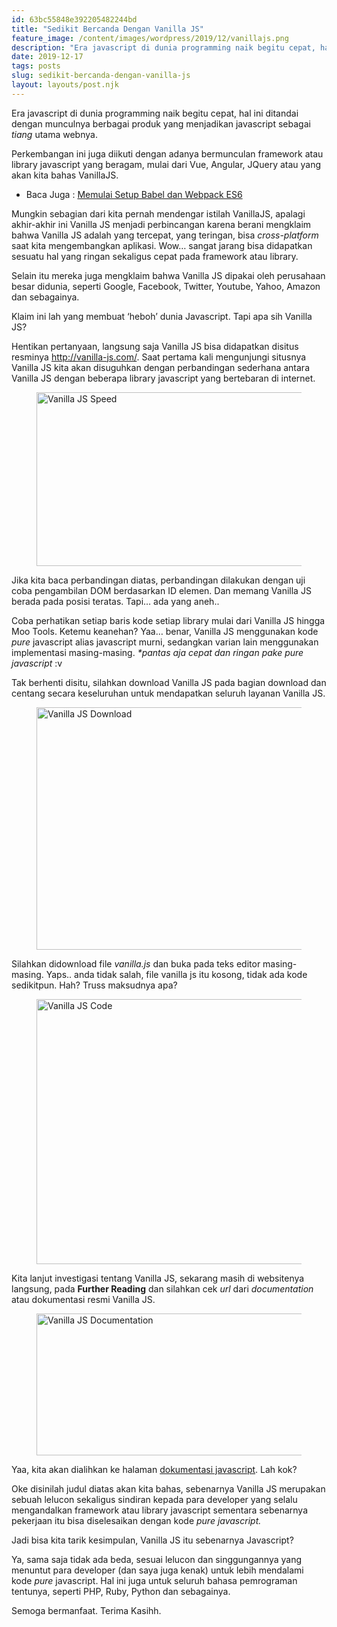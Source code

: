 ```yaml
---
id: 63bc55848e392205482244bd
title: "Sedikit Bercanda Dengan Vanilla JS"
feature_image: /content/images/wordpress/2019/12/vanillajs.png
description: "Era javascript di dunia programming naik begitu cepat, hal ini ditandai dengan munculnya berbagai produk yang menjadikan javascript sebagai…"
date: 2019-12-17
tags: posts
slug: sedikit-bercanda-dengan-vanilla-js
layout: layouts/post.njk
---
```


<!--kg-card-begin: html-->
<p>Era javascript di dunia programming naik begitu cepat, hal ini ditandai dengan munculnya berbagai produk yang menjadikan javascript sebagai <em>tiang </em>utama webnya. </p>



<p>Perkembangan ini juga diikuti dengan adanya bermunculan framework atau library javascript yang beragam, mulai dari Vue, Angular, JQuery atau yang akan kita bahas VanillaJS.</p>



<ul><li>Baca Juga : <a href="https://coretanit.com/memulai-setup-babel-dan-webpack-es6/" target="_blank" rel="noreferrer noopener" aria-label=" (opens in a new tab)">Memulai Setup Babel dan Webpack ES6</a></li></ul>



<p>Mungkin sebagian dari kita pernah mendengar istilah VanillaJS, apalagi akhir-akhir ini Vanilla JS menjadi perbincangan karena berani mengklaim bahwa Vanilla JS adalah yang tercepat, yang teringan, bisa <em>cross-platform </em>saat kita mengembangkan aplikasi. Wow&#8230; sangat jarang bisa didapatkan sesuatu hal yang ringan sekaligus cepat pada framework atau library.</p>



<p>Selain itu mereka juga mengklaim bahwa Vanilla JS dipakai oleh perusahaan besar didunia, seperti Google, Facebook, Twitter, Youtube, Yahoo, Amazon dan sebagainya.</p>



<p>Klaim ini lah yang membuat &#8216;heboh&#8217; dunia Javascript. Tapi apa sih Vanilla JS? </p>



<p>Hentikan pertanyaan, langsung saja Vanilla JS bisa didapatkan disitus resminya <a href="http://vanilla-js.com/" target="_blank" rel="noreferrer noopener" aria-label=" (opens in a new tab)">http://vanilla-js.com/</a>.  Saat pertama kali mengunjungi situsnya Vanilla JS kita akan disuguhkan dengan perbandingan sederhana antara Vanilla JS dengan beberapa library javascript yang bertebaran di internet.</p>



<figure class="wp-block-image size-large"><img loading="lazy" width="769" height="278" src="/content/images/wordpress/2019/12/vanillajs-speed.png" alt="Vanilla JS Speed" class="wp-image-1137" srcset="/content/images/wordpress/2019/12/vanillajs-speed.png 769w, http://localhost:2368/content/images/wordpress/2019/12/vanillajs-speed-300x108.png 300w" sizes="(max-width: 769px) 100vw, 769px" /></figure>



<p>Jika kita baca perbandingan diatas, perbandingan dilakukan dengan uji coba pengambilan DOM berdasarkan ID elemen. Dan memang Vanilla JS berada pada posisi teratas. Tapi&#8230; ada yang aneh..</p>



<p>Coba perhatikan setiap baris kode setiap library mulai dari Vanilla JS hingga Moo Tools. Ketemu keanehan? Yaa&#8230; benar, Vanilla JS menggunakan kode <em>pure </em>javascript alias javascript murni, sedangkan varian lain menggunakan implementasi masing-masing. <em>*pantas aja cepat dan ringan pake pure javascript</em> :v</p>



<p>Tak berhenti disitu, silahkan download Vanilla JS pada bagian download dan centang secara keseluruhan untuk mendapatkan seluruh layanan Vanilla JS.</p>



<figure class="wp-block-image size-large"><img loading="lazy" width="719" height="388" src="/content/images/wordpress/2019/12/vanillajs-download.png" alt="Vanilla JS Download" class="wp-image-1140" srcset="/content/images/wordpress/2019/12/vanillajs-download.png 719w, http://localhost:2368/content/images/wordpress/2019/12/vanillajs-download-300x162.png 300w" sizes="(max-width: 719px) 100vw, 719px" /></figure>



<p>Silahkan didownload file <em>vanilla.js </em>dan buka pada teks editor masing-masing. Yaps.. anda tidak salah, file vanilla js itu kosong, tidak ada kode sedikitpun. Hah? Truss maksudnya apa?</p>



<figure class="wp-block-image size-large is-resized"><img loading="lazy" src="/content/images/wordpress/2019/12/vanillajs-code.png" alt="Vanilla JS Code" class="wp-image-1141" width="580" height="424" srcset="/content/images/wordpress/2019/12/vanillajs-code.png 538w, http://localhost:2368/content/images/wordpress/2019/12/vanillajs-code-300x219.png 300w" sizes="(max-width: 580px) 100vw, 580px" /></figure>



<p>Kita lanjut investigasi tentang Vanilla JS, sekarang masih di websitenya langsung, pada <strong>Further Reading</strong> dan silahkan cek <em>url </em>dari <em>documentation </em>atau dokumentasi resmi Vanilla JS.</p>



<p></p>



<figure class="wp-block-image size-large"><img loading="lazy" width="772" height="227" src="/content/images/wordpress/2019/12/vanillajs-documentation.png" alt="Vanilla JS Documentation" class="wp-image-1142" srcset="/content/images/wordpress/2019/12/vanillajs-documentation.png 772w, http://localhost:2368/content/images/wordpress/2019/12/vanillajs-documentation-300x88.png 300w, http://localhost:2368/content/images/wordpress/2019/12/vanillajs-documentation-768x226.png 768w" sizes="(max-width: 772px) 100vw, 772px" /></figure>



<p>Yaa, kita akan dialihkan ke halaman <a href="https://developer.mozilla.org/en-US/docs/Web/JavaScript" target="_blank" rel="noreferrer noopener" aria-label=" (opens in a new tab)">dokumentasi javascript</a>. Lah kok?</p>



<p>Oke disinilah judul diatas akan kita bahas, sebenarnya Vanilla JS merupakan sebuah lelucon sekaligus sindiran kepada para developer yang selalu mengandalkan framework atau library javascript sementara sebenarnya pekerjaan itu bisa diselesaikan dengan kode <em>pure javascript. </em></p>



<p>Jadi bisa kita tarik kesimpulan, Vanilla JS itu sebenarnya Javascript? </p>



<p>Ya, sama saja tidak ada beda, sesuai lelucon dan singgungannya yang menuntut para developer (dan saya juga kenak) untuk lebih mendalami kode <em>pure </em>javascript. Hal ini juga untuk seluruh bahasa pemrograman tentunya, seperti PHP, Ruby, Python dan sebagainya.</p>



<p>Semoga bermanfaat. Terima Kasihh.</p>
<!--kg-card-end: html-->
